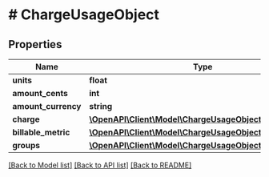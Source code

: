 # # ChargeUsageObject

## Properties

Name | Type | Description | Notes
------------ | ------------- | ------------- | -------------
**units** | **float** |  |
**amount_cents** | **int** |  |
**amount_currency** | **string** |  |
**charge** | [**\OpenAPI\Client\Model\ChargeUsageObjectCharge**](ChargeUsageObjectCharge.md) |  |
**billable_metric** | [**\OpenAPI\Client\Model\ChargeUsageObjectBillableMetric**](ChargeUsageObjectBillableMetric.md) |  |
**groups** | [**\OpenAPI\Client\Model\ChargeUsageObjectGroupsInner[]**](ChargeUsageObjectGroupsInner.md) |  |

[[Back to Model list]](../../README.md#models) [[Back to API list]](../../README.md#endpoints) [[Back to README]](../../README.md)

